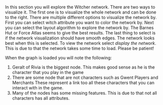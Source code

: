 In this section you will explore the Witcher network. There are two ways to visualize it. The first one is to visualize the whole network and can be done to the right. There are multiple different options to visualize the network by. First you can select witch attribute you want to color the network by. Next you can select the layout algorithm to explore the network by. The Barnes Hut or Force Atlas seems to give the best results. The last thing to select is if the network visualization should have smooth edges. The network looks best when this is selected. To view the network select *display the network*. This is due to that the network takes some time to load. Please be patient! 

When the graph is loaded you will note the following: 

1. Geralt of Rivia is the biggest node. This makes good sense as he is the character that you play in the game 
2. There are some node that are not characters such as Gwent Players and Merchants These represent a link too all these characters that you can interact with in the game. 
3. Many of the nodes has some missing features. This is due to that not all characters has all attributes. 